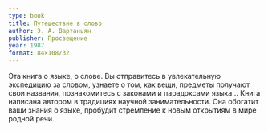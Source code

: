 ```yaml
---
type: book
title: Путешествие в слово
author: Э. А. Вартаньян
publisher: Просвещение
year: 1987
format: 84×108/32
---
```


Эта книга о языке, о слове. Вы отправитесь в увлекательную экспедицию за словом, узнаете о том, как вещи, предметы получают свои названия, познакомитесь с законами и парадоксами языка…
Книга написана автором в традициях научной занимательности. Она обогатит ваши знания о языке, пробудит стремление к новым открытиям в мире родной речи.
